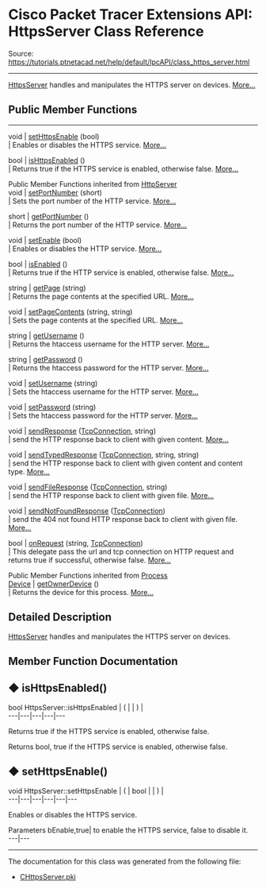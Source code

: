 # Cisco Packet Tracer Extensions API: HttpsServer Class Reference

Source: https://tutorials.ptnetacad.net/help/default/IpcAPI/class_https_server.html

---

[HttpsServer](class_https_server.html "HttpsServer handles and manipulates the HTTPS server on devices.") handles and manipulates the HTTPS server on devices. [More...](class_https_server.html#details)

##  Public Member Functions  
  
---  
void | [setHttpsEnable](class_https_server.html#a2e6ed1d0d99b22d7210a630831cf6c0a) (bool)  
| Enables or disables the HTTPS service. [More...](class_https_server.html#a2e6ed1d0d99b22d7210a630831cf6c0a)  
  
bool | [isHttpsEnabled](class_https_server.html#a94e6986b4903aa827cf366a18d458b72) ()  
| Returns true if the HTTPS service is enabled, otherwise false. [More...](class_https_server.html#a94e6986b4903aa827cf366a18d458b72)  
  
Public Member Functions inherited from [HttpServer](class_http_server.html)  
void | [setPortNumber](class_http_server.html#a570a767e4f1cefb19e8ac875ad7a6f56) (short)  
| Sets the port number of the HTTP service. [More...](class_http_server.html#a570a767e4f1cefb19e8ac875ad7a6f56)  
  
short | [getPortNumber](class_http_server.html#a9bf97ddc1429f00b624d7393202d2148) ()  
| Returns the port number of the HTTP service. [More...](class_http_server.html#a9bf97ddc1429f00b624d7393202d2148)  
  
void | [setEnable](class_http_server.html#a508402a99a3069e3f6a1eaaff9edfc9a) (bool)  
| Enables or disables the HTTP service. [More...](class_http_server.html#a508402a99a3069e3f6a1eaaff9edfc9a)  
  
bool | [isEnabled](class_http_server.html#a18837146283d847cb0ed337d7d09373c) ()  
| Returns true if the HTTP service is enabled, otherwise false. [More...](class_http_server.html#a18837146283d847cb0ed337d7d09373c)  
  
string | [getPage](class_http_server.html#afad0f3c6c161aaf3741abfa8ff5778cc) (string)  
| Returns the page contents at the specified URL. [More...](class_http_server.html#afad0f3c6c161aaf3741abfa8ff5778cc)  
  
void | [setPageContents](class_http_server.html#a6858cfab98790a21be7afc575343507c) (string, string)  
| Sets the page contents at the specified URL. [More...](class_http_server.html#a6858cfab98790a21be7afc575343507c)  
  
string | [getUsername](class_http_server.html#ace36c7d20c054f3f93cb2422755b50d0) ()  
| Returns the htaccess username for the HTTP server. [More...](class_http_server.html#ace36c7d20c054f3f93cb2422755b50d0)  
  
string | [getPassword](class_http_server.html#a4ba5bfece059737792e7f11918bb6b5e) ()  
| Returns the htaccess password for the HTTP server. [More...](class_http_server.html#a4ba5bfece059737792e7f11918bb6b5e)  
  
void | [setUsername](class_http_server.html#a20aaebae649e79ebd93032d68b43f0c1) (string)  
| Sets the htaccess username for the HTTP server. [More...](class_http_server.html#a20aaebae649e79ebd93032d68b43f0c1)  
  
void | [setPassword](class_http_server.html#a27fd2377a406e679524629db8f687d55) (string)  
| Sets the htaccess password for the HTTP server. [More...](class_http_server.html#a27fd2377a406e679524629db8f687d55)  
  
void | [sendResponse](class_http_server.html#a86db0546aab65daf1f6003621b30baf2) ([TcpConnection](class_tcp_connection.html), string)  
| send the HTTP response back to client with given content. [More...](class_http_server.html#a86db0546aab65daf1f6003621b30baf2)  
  
void | [sendTypedResponse](class_http_server.html#a801438218dabd07532755e11fb3fba80) ([TcpConnection](class_tcp_connection.html), string, string)  
| send the HTTP response back to client with given content and content type. [More...](class_http_server.html#a801438218dabd07532755e11fb3fba80)  
  
void | [sendFileResponse](class_http_server.html#adbb5e07da4f73bdc7ee54b34927b7dd6) ([TcpConnection](class_tcp_connection.html), string)  
| send the HTTP response back to client with given file. [More...](class_http_server.html#adbb5e07da4f73bdc7ee54b34927b7dd6)  
  
void | [sendNotFoundResponse](class_http_server.html#a1a37f3bdea8a072b76777138808fd2d1) ([TcpConnection](class_tcp_connection.html))  
| send the 404 not found HTTP response back to client with given file. [More...](class_http_server.html#a1a37f3bdea8a072b76777138808fd2d1)  
  
bool | [onRequest](class_http_server.html#a9ba822591d38f35e8aa4b92499bad38b) (string, [TcpConnection](class_tcp_connection.html))  
| This delegate pass the url and tcp connection on HTTP request and returns true if successful, otherwise false. [More...](class_http_server.html#a9ba822591d38f35e8aa4b92499bad38b)  
  
Public Member Functions inherited from [Process](class_process.html)  
[Device](class_device.html) | [getOwnerDevice](class_process.html#a9cc34f553b0325e0f4074301fd36b77b) ()  
| Returns the device for this process. [More...](class_process.html#a9cc34f553b0325e0f4074301fd36b77b)  
  
  
## Detailed Description

[HttpsServer](class_https_server.html "HttpsServer handles and manipulates the HTTPS server on devices.") handles and manipulates the HTTPS server on devices. 

## Member Function Documentation

## ◆ isHttpsEnabled()

bool HttpsServer::isHttpsEnabled  | ( | | ) |   
---|---|---|---|---  
  
Returns true if the HTTPS service is enabled, otherwise false. 

Returns
    bool, true if the HTTPS service is enabled, otherwise false. 

## ◆ setHttpsEnable()

void HttpsServer::setHttpsEnable  | ( | bool  | | ) |   
---|---|---|---|---|---  
  
Enables or disables the HTTPS service. 

Parameters
     bEnable,true| to enable the HTTPS service, false to disable it.   
---|---  
  
* * *

The documentation for this class was generated from the following file:

  * [CHttpsServer.pki](_c_https_server_8pki.html)


